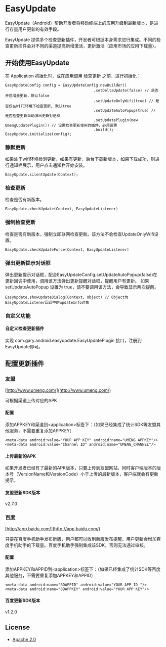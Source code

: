 # EasyUpdate
EasyUpdate（Android）帮助开发者将移动终端上的应用升级到最新版本，是进行存量用户更新的有效手段。

EasyUpdate 提供多个检查更新插件，开发者可根据本身需求进行集成。不同的检查更新插件会对不同的渠道提高新增激活，更新激活（应用市场的应用下载量）。

## 开始使用EasyUpdate

在 Application 初始化时，或在应用调用 检查更新 之前，进行初始化：

```
EasyUpdateConfig config = EasyUpdateConfig.newBuilder()
                                        .setDeltaUpdate(false) // 是否开启增量更新，默认false
                                        .setUpdateOnlyWifi(true) // 是否仅在WIFI环境下检查更新, 默认true
                                        .setUpdateAutoPopup(true) // 是否检查更新自动弹出更新对话框
                                        .setUpdatePlugin(new UmengUpdatePlugin()) // 设置检查更新使用的插件，必须设置
                                        .build();
EasyUpdate.initialize(config);

```

### 静默更新
如果处于wifi环境检测更新，如果有更新，后台下载新版本，如果下载成功，则进行通知栏展示，用户点击通知栏开始安装。

```
EasyUpdate.silentUpdate(Context);
```

### 检查更新
检查是否有新版本。

```
EasyUpdate.checkUpdate(Context, EasyUpdateListener)
```

### 强制检查更新
检查是否有新版本，强制立即联网检查更新。该方法不会检查UpdateOnlyWifi设置。

```
EasyUpdate.checkUpdateForce(Context, EasyUpdateListener)
```

### 弹出更新提示对话框
弹出更新提示对话框，配合EasyUpdateConfig.setUpdateAutoPopup(false)在更新回调中使用，调用该方法弹出更新提醒对话框，提醒用户有更新。
如果 setUpdateAutoPopup 设置为 true，请不要调用该方法，会导致显示两次提醒。

```
EasyUpdate.showUpdateDialog(Context, Object) // Object为EasyUpdateListener回调中的updateInfo对象
```

### 自定义功能
#### 自定义检查更新插件
实现 com.gary.android.easyupdate.EasyUpdatePlugin 接口，注册到EasyUpdate即可。


## 配置更新插件

### 友盟

[http://www.umeng.com/](http://www.umeng.com/)

可根据渠道上传对应的APK

#### 配置

添加APPKEY和渠道到&lt;application&gt;标签下：（如果已经集成了统计SDK等友盟其他服务，不需要重复添加APPKEY）

```
<meta-data android:value="YOUR APP KEY" android:name="UMENG_APPKEY"/>
<meta-data android:value="Channel ID" android:name="UMENG_CHANNEL"/>
```

#### 上传最新的APK

如果开发者已经有了最新的APK版本，只要上传到友盟网站，同时客户端版本的版本号（VersionName和VersionCode）小于上传的最新版本，客户端就会有更新提示。

#### 友盟更新SDK版本
v2.7.0

### 百度
[http://app.baidu.com/](http://app.baidu.com/)

只要在百度手机助手发布新版，用户都可以收到新版发布提醒。用户更新会增加百度手机助手的下载量。百度手机助手强制集成该SDK，否则无法通过审核。

#### 配置
添加APPKEY和APPID到&lt;application&gt;标签下：（如果已经集成了统计SDK等百度其他服务，不需要重复添加APPKEY和APPID）

```
<meta-data android:name="BDAPPID" android:value="YOUR APP ID "/>
<meta-data android:name="BDAPPKEY" android:value="YOUR APP KEY"/>
```
#### 百度更新SDK版本

v1.2.0

## License
* [Apache 2.0](http://www.apache.org/licenses/LICENSE-2.0.html)
